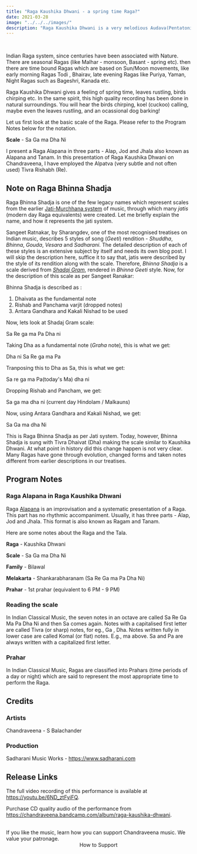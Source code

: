 ```yaml
---
title: "Raga Kaushika Dhwani - a spring time Raga?"
date: 2021-03-28
image: "../../../images/"
description: "Raga Kaushika Dhwani is a very melodious Audava(Pentatonic) Raga, generally performed late evening / night time."
---
```


<you-tube videoid="6ND_ztFyiFQ"></you-tube>
<br>

Indian Raga system, since centuries have been associated with Nature. There are seasonal Ragas (like Malhar - monsoon, Basant - spring etc). then there are time bound Ragas which are based on Sun/Moon movements, like early morning Ragas Todi , Bhairav, late evening Ragas like Puriya, Yaman, Night Ragas such as Bageshri, Kanada etc.

Raga Kaushika Dhwani gives a feeling of spring time, leaves rustling, birds chirping etc. In the same spirit, this high quality recording has been done in natural surroundings. You will hear the birds chirping, koel (cuckoo) calling, maybe even the leaves rustling, and an ocassional dog barking!

Let us first look at the basic scale of the Raga. Please refer to the Program Notes below for the notation.

**Scale** - Sa Ga ma Dha Ni

I present a Raga Alapana in three parts - Alap, Jod and Jhala also known as Alapana and Tanam. In this presentation of Raga Kaushika Dhwani on Chandraveena, I have employed the Alpatva (very subtle and not often used) Tivra Rishabh (Re). 

## Note on Raga Bhinna Shadja

Raga Bhinna Shadja is one of the few legacy names which represent scales from the earlier [Jati-Murchhana system](/blog/grammar-of-music/) of music, through which many *jatis* (modern day Raga equivalents) were created. Let me briefly explain the name, and how it represents the jati system.

Sangeet Ratnakar, by Sharangdev, one of the most recognised treatises on Indian music, describes 5 styles of song (*Geeti*) rendition - *Shuddha*, *Bhinna*, *Gouda*, *Vesara* and *Sadharani*. The detailed description of each of these styles is an extensive subject by itself and needs its own blog post. I will skip the description here, suffice it to say that, jatis were described by the style of its rendition along with the scale. Therefore, *Bhinna Shadja* is a scale derived from [*Shadaj Gram*](https://puretones.sadharani.com/musicalscales/), rendered in *Bhinna Geeti* style. Now, for the description of this scale as per Sangeet Ranakar:

Bhinna Shadja is described as :
 1. Dhaivata as the fundamental note
 2. Rishab and Panchama varjit (dropped notes)
 3. Antara Gandhara and Kakali Nishad to be used

Now, lets look at Shadaj Gram scale:

Sa Re ga ma Pa Dha ni

Taking Dha as a fundamental note (*Graha* note), this is what we get:

Dha ni Sa Re ga ma Pa

Tranposing this to Dha as Sa, this is what we get:

Sa re ga ma Pa(today's Ma) dha ni

Dropping Rishab and Pancham, we get:

Sa ga ma dha ni (current day Hindolam / Malkauns)

Now, using Antara Gandhara and Kakali Nishad, we get:

Sa Ga ma dha Ni

This is Raga Bhinna Shadja as per Jati system. Today, however, Bhinna Shadja is sung with Tivra Dhaivat (Dha) making the scale similar to Kaushika Dhwani. At what point in history did this change happen is not very clear. Many Ragas have gone through evolution, changed forms and taken notes different from earlier descriptions in our treatises.

## Program Notes

### Raga Alapana in Raga Kaushika Dhwani

Raga [Alapana](/blog/raga-alapana/) is an improvisation and a systematic presentation of a Raga. This part has no rhythmic accompaniment. Usually, it has three parts - Alap, Jod and Jhala. This format is also known as Ragam and Tanam.

Here are some notes about the Raga and the Tala.

**Raga** - Kaushika Dhwani

**Scale** - Sa Ga ma Dha Ni

**Family** - Bilawal

**Melakarta** - Shankarabharanam (Sa Re Ga ma Pa Dha Ni)

**Prahar** - 1st prahar (equivalent to 6 PM  - 9 PM)

### Reading the scale
In Indian Classical Music, the seven notes in an octave are called Sa Re Ga Ma Pa Dha Ni and then Sa comes again. Notes with a capitalised first letter are called Tivra (or sharp) notes, for eg., Ga , Dha. Notes written fully in lower case are called Komal (or flat) notes. E.g., ma above. Sa and Pa are always written with a capitalized first letter.

### Prahar
In Indian Classical Music, Ragas are classified into Prahars (time periods of a day or night) which are said to represent the most appropriate time to perform the Raga.

## Credits
### Artists

Chandraveena - S Balachander

### Production
Sadharani Music Works - https://www.sadharani.com

## Release Links

The full video recording of this performance is available at https://youtu.be/6ND_ztFyiFQ.

Purchase CD quality audio of the performance from https://chandraveena.bandcamp.com/album/raga-kaushika-dhwani.

<br>

<notice-box>
If you like the music, learn how you can support Chandraveena music. We value your patronage.
<div style="text-align:center">
<my-button to="/support/">How to Support</my-button>
</div>
</notice-box>
